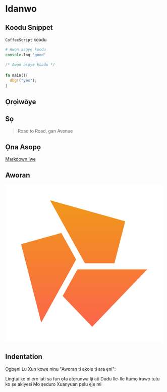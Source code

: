 [Markdown agbaye comments]:#

# Idanwo

## Koodu Snippet

`CoffeeScript` koodu

```coffee
# Awọn asọye koodu
console.log 'good'


```

```rust
/* Awọn asọye koodu */

fn main(){
  dbg!("yes");
}
```

## Ọrọìwòye

<!-- HTML 注释 --> 

<!-- 多行注释 --> 

## Sọ

> Road to Road, gan Avenue

## Ọna Asopọ

[Markdown iwe](https://github.com/xxai-art/xxai-art-md)

## Aworan

![xxAI.Art Brand Identity](https://raw.githubusercontent.com/xxai-art/web/main/file/svg/logo.svg)

## Indentation

Ọgbẹni Lu Xun kowe ninu "Aworan ti akole ti ara ẹni":

  Lingtai ko ni ero lati sa fun ọfa atọrunwa
  Iji ati Dudu Ile-Ile
  Itumọ irawọ tutu ko ṣe akiyesi
  Mo ṣeduro Xuanyuan pẹlu ẹjẹ mi


